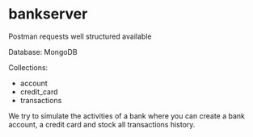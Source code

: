 # bankserver

Postman requests well structured available

Database: MongoDB

Collections:
- account
- credit_card
- transactions

We try to simulate the activities of a bank where you can create a bank account, a credit card and stock all transactions history.
